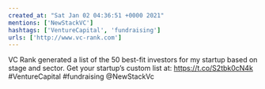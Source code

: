 ```yaml
---
created_at: "Sat Jan 02 04:36:51 +0000 2021"
mentions: ['NewStackVC']
hashtags: ['VentureCapital', 'fundraising']
urls: ['http://www.vc-rank.com']
---
```


VC Rank generated a list of the 50 best-fit investors for my startup based on stage and sector. Get your startup’s custom list at:  https://t.co/S2tbk0cN4k #VentureCapital #fundraising @NewStackVc